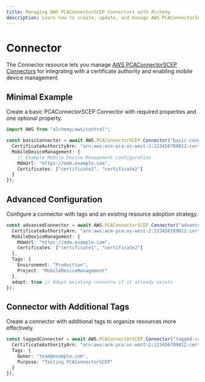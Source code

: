 ```yaml
---
title: Managing AWS PCAConnectorSCEP Connectors with Alchemy
description: Learn how to create, update, and manage AWS PCAConnectorSCEP Connectors using Alchemy Cloud Control.
---
```


# Connector

The Connector resource lets you manage [AWS PCAConnectorSCEP Connectors](https://docs.aws.amazon.com/pcaconnectorscep/latest/userguide/) for integrating with a certificate authority and enabling mobile device management.

## Minimal Example

Create a basic PCAConnectorSCEP Connector with required properties and one optional property.

```ts
import AWS from "alchemy/aws/control";

const basicConnector = await AWS.PCAConnectorSCEP.Connector("basic-connector", {
  CertificateAuthorityArn: "arn:aws:acm-pca:us-west-2:123456789012:certificate-authority/abcd1234-12ab-34cd-56ef-1234567890ab",
  MobileDeviceManagement: {
    // Example Mobile Device Management configuration
    MdmUrl: "https://mdm.example.com",
    Certificates: ["certificate1", "certificate2"]
  }
});
```

## Advanced Configuration

Configure a connector with tags and an existing resource adoption strategy.

```ts
const advancedConnector = await AWS.PCAConnectorSCEP.Connector("advanced-connector", {
  CertificateAuthorityArn: "arn:aws:acm-pca:us-west-2:123456789012:certificate-authority/abcd1234-12ab-34cd-56ef-1234567890ab",
  MobileDeviceManagement: {
    MdmUrl: "https://mdm.example.com",
    Certificates: ["certificate1", "certificate2"]
  },
  Tags: {
    Environment: "Production",
    Project: "MobileDeviceManagement"
  },
  adopt: true // Adopt existing resource if it already exists
});
```

## Connector with Additional Tags

Create a connector with additional tags to organize resources more effectively.

```ts
const taggedConnector = await AWS.PCAConnectorSCEP.Connector("tagged-connector", {
  CertificateAuthorityArn: "arn:aws:acm-pca:us-west-2:123456789012:certificate-authority/abcd1234-12ab-34cd-56ef-1234567890ab",
  Tags: {
    Owner: "team@example.com",
    Purpose: "Testing PCAConnectorSCEP"
  }
});
```